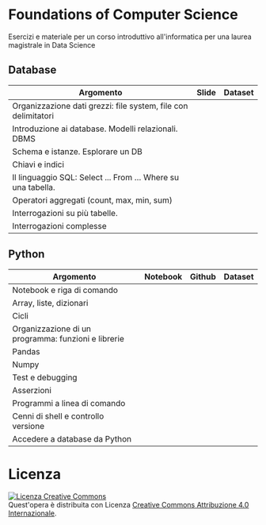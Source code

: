 # Foundations of Computer Science

Esercizi e materiale per un corso introduttivo all'informatica per una laurea magistrale in Data Science


## Database

|Argomento                  | Slide            | Dataset |
|---------------------------|------------------|---------|
|Organizzazione dati grezzi: file system, file con delimitatori|||
|Introduzione ai database. Modelli relazionali. DBMS|||
|Schema e istanze. Esplorare un DB|||
|Chiavi e indici|||
|Il linguaggio SQL: Select ... From … Where su una tabella.|||
|Operatori aggregati (count, max, min, sum)|||
|Interrogazioni su più tabelle.|||
|Interrogazioni complesse    |||

## Python

|Argomento                  | Notebook         | Github  | Dataset |
|---------------------------|------------------|---------|---------|
|Notebook e riga di comando ||||
|Array, liste, dizionari||||
|Cicli||||
|Organizzazione di un programma: funzioni e librerie||||
|Pandas||||
|Numpy||||
|Test e debugging||||
|Asserzioni||||
|Programmi a linea di comando||||
|Cenni di shell e controllo versione||||
|Accedere a database da Python||||


# Licenza
<a rel="license" href="http://creativecommons.org/licenses/by-sa/4.0/"><img alt="Licenza Creative Commons" style="border-width:0" src="https://i.creativecommons.org/l/by/4.0/88x31.png" /></a><br />Quest'opera è distribuita con Licenza <a rel="license" href="http://creativecommons.org/licenses/by/4.0/">Creative Commons Attribuzione 4.0 Internazionale</a>.
